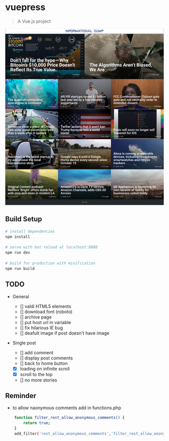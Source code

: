 # vuepress

> A Vue.js project

![Alt text](./screen.jpg?raw=true "Title")

## Build Setup

``` bash
# install dependencies
npm install

# serve with hot reload at localhost:8080
npm run dev

# build for production with minification
npm run build 
```

## TODO

- General
    - [] valdi HTML5 elements
    - [] download font (roboto)
    - [] archive page
    - [] put host url in variable
    - [] fix hilarious IE bug
    - [] deafult image if post doesn't have image

- Single post
    - [] add comment
    - [] display post comments
    - [] back to home button
    - [x] loading on infinite scroll
    - [x] scroll to the top
    - [] no more stories

## Reminder
- to allow naonymous comments add in functions.php
``` bash
    function filter_rest_allow_anonymous_comments() {
        return true;
    }
    add_filter('rest_allow_anonymous_comments','filter_rest_allow_anonymous_comments');
```